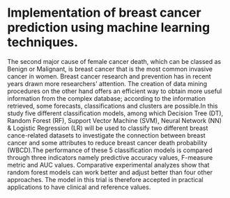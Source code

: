 # Implementation of breast cancer prediction using machine learning techniques.

The second major cause of female cancer death, which can be classed as Benign or Malignant, is breast cancer that is the most common invasive cancer in women. Breast cancer research and prevention has in recent years drawn more researchers' attention. The creation of data mining procedures on the other hand offers an efficient way to obtain more useful information from the complex database; according to the information retrieved, some forecasts, classifications and clusters are possible.In this study five different classification models, among which Decision Tree (DT), Random Forest (RF), Support Vector Machine (SVM), Neural Network (NN) & Logistic Regression (LR) will be used to classify two different breast cance-related datasets to investigate the connection between breast cancer and some attributes to reduce breast cancer death probability (WBCD).The performance of these 5 classification models is compared through three indicators namely predictive accuracy values, F-measure metric and AUC values. Comparative experimental analyzes show that random forest models can work better and adjust better than four other approaches. The model in this trial is therefore accepted in practical applications to have clinical and reference values.
